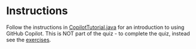 # Instructions

Follow the instructions in [CopilotTutorial.java](./CopilotTutorial.java) for an introduction to using GitHub Copilot. This is NOT part of the quiz - to complete the quiz, instead see the [exercises](../exercises).